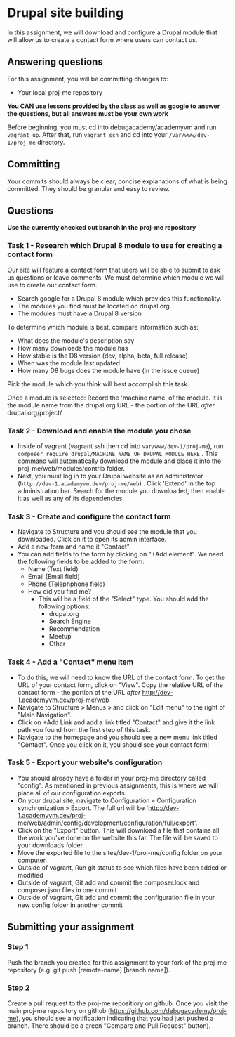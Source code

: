 # Drupal site building
In this assignment, we will download and configure a Drupal module that will allow us to create a contact form where users can contact us.

## Answering questions
For this assignment, you will be committing changes to:  
- Your local proj-me repository

**You CAN use lessons provided by the class as well as google to answer the questions, but all answers must be your own work**  

Before beginning, you must cd into debugacademy/academyvm and run ```vagrant up```. After that, run ```vagrant ssh``` and cd into your `/var/www/dev-1/proj-me` directory.

## Committing
Your commits should always be clear, concise explanations of what is being committed. They should be granular and easy to review.

## Questions
**Use the currently checked out branch in the proj-me repository**  

### Task 1 - Research which Drupal 8 module to use for creating a contact form
Our site will feature a contact form that users will be able to submit to ask us questions or leave comments. We must determine which module we will use to create our contact form.
- Search google for a Drupal 8 module which provides this functionality.
- The modules you find must be located on drupal.org.  
- The modules must have a Drupal 8 version

To determine which module is best, compare information such as: 
- What does the module's description say
- How many downloads the module has
- How stable is the D8 version (dev, alpha, beta, full release)
- When was the module last updated
- How many D8 bugs does the module have (in the issue queue)

Pick the module which you think will best accomplish this task.

Once a module is selected:
Record the 'machine name' of the module. It is the module name from the drupal.org URL - the portion of the URL *after* drupal.org/project/

### Task 2 - Download and enable the module you chose
- Inside of vagrant (vagrant ssh then cd into `var/www/dev-1/proj-me`), run `composer require drupal/MACHINE_NAME_OF_DRUPAL_MODULE_HERE` . This command will automatically download the module and place it into the proj-me/web/modules/contrib folder.  
- Next, you must log in to your Drupal website as an administrator (`http://dev-1.academyvm.dev/proj-me/web`) . Click 'Extend' in the top administration bar. Search for the module you downloaded, then enable it as well as any of its dependencies.

### Task 3 - Create and configure the contact form
- Navigate to Structure and you should see the module that you downloaded. Click on it to open its admin interface.
- Add a new form and name it "Contact".
- You can add fields to the form by clicking on "+Add element". We need the following fields to be added to the form:
  - Name (Text field) 
  - Email (Email field)
  - Phone (Telephphone field)
  - How did you find me? 
    - This will be a field of the "Select" type. You should add the following options:
      - drupal.org
      - Search Engine
      - Recommendation
      - Meetup
      - Other

### Task 4 - Add a "Contact" menu item
- To do this, we will need to know the URL of the contact form. To get the URL of your contact form, click on "View". Copy the relative URL of the contact form - the portion of the URL *after* http://dev-1.academyvm.dev/proj-me/web
- Navigate to Structure » Menus » and click on "Edit menu" to the right of "Main Navigation".
- Click on +Add Link and add a link titled "Contact" and give it the link path you found from the first step of this task. 
- Navigate to the homepage and you should see a new menu link titled "Contact". Once you click on it, you should see your contact form!

### Task 5 - Export your website's configuration
- You should already have a folder in your proj-me directory called "config". As mentioned in previous assignments, this is where we will place all of our configuration exports. 
- On your drupal site, navigate to Configuration » Configuration synchronization » Export. The full url will be 'http://dev-1.academyvm.dev/proj-me/web/admin/config/development/configuration/full/export'.
- Click on the "Export" button. This will download a file that contains all the work you've done on the website this far. The file will be saved to your downloads folder. 
- Move the exported file to the sites/dev-1/proj-me/config folder on your computer.
- Outside of vagrant, Run git status to see which files have been added or modified
- Outside of vagrant, Git add and commit the composer.lock and composer.json files in one commit
- Outside of vagrant, Git add and commit the configuration file in your new config folder in another commit

## Submitting your assignment

### Step 1
Push the branch you created for this assignment to your fork of the proj-me repository (e.g. git push [remote-name] [branch name]).

### Step 2
Create a pull request to the proj-me repositiory on github. Once you visit the main proj-me repository on github (https://github.com/debugacademy/proj-me), you should see a notification indicating that you had just pushed a branch. There should be a green "Compare and Pull Request" button).
